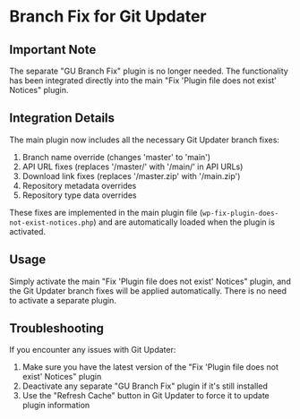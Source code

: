 # Branch Fix for Git Updater

## Important Note

The separate "GU Branch Fix" plugin is no longer needed. The functionality has been integrated directly into the main "Fix 'Plugin file does not exist' Notices" plugin.

## Integration Details

The main plugin now includes all the necessary Git Updater branch fixes:

1. Branch name override (changes 'master' to 'main')
2. API URL fixes (replaces '/master/' with '/main/' in API URLs)
3. Download link fixes (replaces '/master.zip' with '/main.zip')
4. Repository metadata overrides
5. Repository type data overrides

These fixes are implemented in the main plugin file (`wp-fix-plugin-does-not-exist-notices.php`) and are automatically loaded when the plugin is activated.

## Usage

Simply activate the main "Fix 'Plugin file does not exist' Notices" plugin, and the Git Updater branch fixes will be applied automatically. There is no need to activate a separate plugin.

## Troubleshooting

If you encounter any issues with Git Updater:

1. Make sure you have the latest version of the "Fix 'Plugin file does not exist' Notices" plugin
2. Deactivate any separate "GU Branch Fix" plugin if it's still installed
3. Use the "Refresh Cache" button in Git Updater to force it to update plugin information
